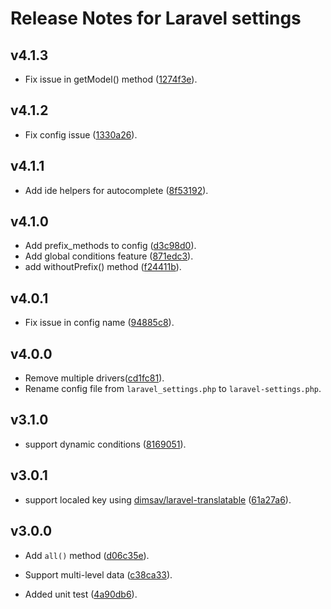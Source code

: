 # Release Notes for Laravel settings


## v4.1.3
* Fix issue in getModel() method ([1274f3e](https://github.com/Elnooronline/laravel-settings/commit/6a34b8e914d78dfd42f6be4fb2d772a54902fb87)).

## v4.1.2
* Fix config issue ([1330a26](https://github.com/Elnooronline/laravel-settings/commit/7996f5041ad5b527de52e2d741a01468955e64b0)).

## v4.1.1
* Add ide helpers for autocomplete ([8f53192](https://github.com/Elnooronline/laravel-settings/commit/1330a26ffc67d41582a405f3e5fc9d2f436317bd)).

## v4.1.0
* Add prefix_methods to config ([d3c98d0](https://github.com/Elnooronline/laravel-settings/commit/899964ee53509ef686afec46d375ed45a7822d75)).
* Add global conditions feature ([871edc3](https://github.com/Elnooronline/laravel-settings/commit/9e3826ca3c6b0285fbb2d8779d7cbb9e489aea1f)).
* add withoutPrefix() method ([f24411b](https://github.com/Elnooronline/laravel-settings/commit/8ee6f9206d939648e60ec7884c61e90b754a96bb)).

## v4.0.1
* Fix issue in config name ([94885c8](https://github.com/Elnooronline/laravel-settings/commit/7333331ffb313cb90a79a63b0e708a5577f1e60f)).

## v4.0.0
* Remove multiple drivers([cd1fc81](https://github.com/Elnooronline/laravel-settings/commit/1b644355090f3df9abf52cff9b02ea502dee2a52)).
* Rename config file from `laravel_settings.php` to `laravel-settings.php`.

## v3.1.0
* support dynamic conditions ([8169051](https://github.com/Elnooronline/laravel-settings/commit/57c2218ccc0d9e9ec67c087cde472c499757a4b5)).


## v3.0.1
* support localed key using [dimsav/laravel-translatable](https://github.com/dimsav/laravel-translatable) ([61a27a6](https://github.com/Elnooronline/laravel-settings/commit/c7fc4fe2dfe07d3af9f71120d63c0e0e3e25ad84)).

## v3.0.0
* Add `all()` method ([d06c35e](https://github.com/Elnooronline/laravel-settings/commit/a283c0ce347314e7634dc96fe842807b275e3cce)).

* Support multi-level data ([c38ca33](https://github.com/Elnooronline/laravel-settings/commit/423cc1775df05b913a5350252576d76e850b7352)).

* Added unit test ([4a90db6](https://github.com/Elnooronline/laravel-settings/commit/c38ca33244a0c8192c958eea2d2cf1bf2473128f)).